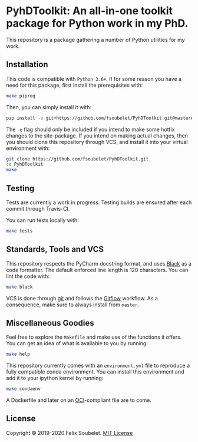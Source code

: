 # PyhDToolkit: An all-in-one toolkit package for Python work in my PhD.

This repository is a package gathering a number of Python utilities for my work.

## Installation

This code is compatible with `Python 3.6+`.
If for some reason you have a need for this package, first install the prerequisites with:
```bash
make pipreq
```

Then, you can simply install it with:
```bash
pip install -e git+https://github.com/fsoubelet/PyhDToolkit.git@master#egg=pyhdtoolkit
```

The `-e` flag should only be included if you intend to make some hotfix changes to the site-package.
If you intend on making actual changes, then you should clone this repository through VCS, and install it into your virtual environment with:
```bash
git clone https://github.com/fsoubelet/PyhDToolkit.git
cd PyhDToolkit
make
```

## Testing

Tests are currently a work in progress.
Testing builds are ensured after each commit through Travis-CI.

You can run tests locally with:
```bash
make tests
```

## Standards, Tools and VCS

This repository respects the PyCharm docstring format, and uses [Black][black_formatter] as a code formatter.
The default enforced line length is 120 characters.
You can lint the code with:
```bash
make black
```

VCS is done through [git][git_ref] and follows the [Gitflow][gitflow_ref] workflow.
As a consequence, make sure to always install from `master`.

## Miscellaneous Goodies

Feel free to explore the `Makefile` and make use of the functions it offers.
You can get an idea of what is available to you by running:
```bash
make help
```

This repository currently comes with an `environment.yml` file to reproduce a fully compatible conda environment.
You can install this environment and add it to your ipython kernel by running:
```bash
make condaenv
```

A Dockerfile and later on an [OCI][oci_ref]-compliant file are to come.

## License

Copyright &copy; 2019-2020 Felix Soubelet. [MIT License][license]

[black_formatter]: https://github.com/psf/black
[gitflow_ref]: https://www.atlassian.com/git/tutorials/comparing-workflows/gitflow-workflow
[git_ref]: https://git-scm.com/
[license]: https://github.com/fsoubelet/PyhDToolkit/blob/master/LICENSE
[oci_ref]: https://www.opencontainers.org/